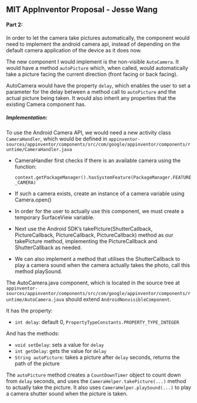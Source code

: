 ## MIT AppInventor Proposal - Jesse Wang

#### Part 2:

In order to let the camera take pictures automatically, the component would need to implement the android camera api, instead of depending on the default camera application of the device as it does now. 

The new component I would implement is the non-visible `AutoCamera`. It would have a method `autoPicture` which, when called, would automatically take a picture facing the current direction (front facing or back facing). 

AutoCamera would have the property `delay`, which enables the user to set a parameter for the delay between a method call to `autoPicture` and the actual picture being taken. It would also inherit any properties that the existing Camera component has.

##### Implementation:

To use the Android Camera API, we would need a new activity class `CameraHandler`, which would be defined in `appinventor-sources/appinventor/components/src/com/google/appinventor/components/runtime/CameraHandler.java`

- CameraHandler first checks if there is an available camera using the function:

    `context.getPackageManager().hasSystemFeature(PackageManager.FEATURE_CAMERA)`

- If such a camera exists, create an instance of a camera variable using Camera.open()

- In order for the user to actually use this component, we must create a temporary SurfaceView variable.

- Next use the Android SDK’s takePicture(ShutterCallback, PictureCallback, PictureCallback, PictureCallback) method as our takePicture method, implementing the PictureCallback and ShutterCallback as needed. 

- We can also implement a method that utilises the ShutterCallback to play a camera sound when the camera actually takes the photo, call this method playSound.


The AutoCamera.java component, which is located in the source tree at `appinventor-sources/appinventor/components/src/com/google/appinventor/components/runtime/AutoCamera.java` should extend `AndroidNonvisibleComponent`.

It has the property:
- `int delay`: default 0, `PropertyTypeConstants.PROPERTY_TYPE_INTEGER`

And has the methods:
- `void setDelay`: sets a value for `delay`
- `int getDelay`: gets the value for `delay`
- `String autoPicture`: takes a picture after `delay` seconds, returns the path of the picture

The `autoPicture` method creates a `CountDownTimer` object to count down from `delay` seconds, and uses the `CameraHelper.takePicture(...)` method to actually take the picture. It also uses `CameraHelper.playSound(...)` to play a camera shutter sound when the picture is taken.
